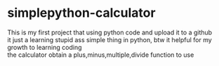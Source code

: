 # simplepython-calculator
This is my first project that using python code and upload it to a github <br>
it just a learning stupid ass simple thing in python, btw it helpful for my growth to learning coding <br>
the calculator obtain a plus,minus,multiple,divide function to use
